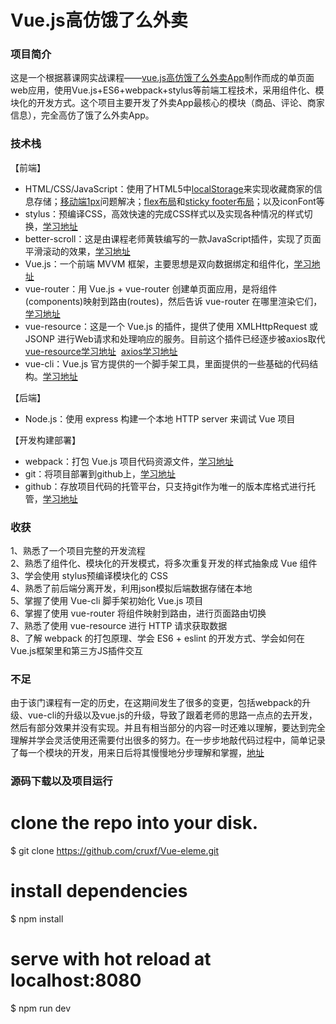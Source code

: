 # Vue.js高仿饿了么外卖

### 项目简介

这是一个根据慕课网实战课程——[vue.js高仿饿了么外卖App](https://coding.imooc.com/class/74.html)制作而成的单页面web应用，使用Vue.js+ES6+webpack+stylus等前端工程技术，采用组件化、模块化的开发方式。这个项目主要开发了外卖App最核心的模块（商品、评论、商家信息），完全高仿了饿了么外卖App。<br>

### 技术栈

【前端】<br>
- HTML/CSS/JavaScript：使用了HTML5中[localStorage](https://github.com/CruxF/HTML-5/blob/master/WebStorage/Explain.md)来实现收藏商家的信息存储；[移动端1px](https://www.cnblogs.com/lunarorbitx/p/5287309.html)问题解决；[flex布局](http://www.cnblogs.com/fengxiongZz/p/6543889.html)和[sticky footer布局](https://www.cnblogs.com/zsqos/archive/2017/06/02/6935646.html)；以及iconFont等<br>
- stylus：预编译CSS，高效快速的完成CSS样式以及实现各种情况的样式切换，[学习地址](http://www.zhangxinxu.com/jq/stylus/)<br>
- better-scroll：这是由课程老师黄轶编写的一款JavaScript插件，实现了页面平滑滚动的效果，[学习地址](https://github.com/ustbhuangyi/better-scroll)<br>
- Vue.js：一个前端 MVVM 框架，主要思想是双向数据绑定和组件化，[学习地址](https://cn.vuejs.org/)<br>
- vue-router：用 Vue.js + vue-router 创建单页面应用，是将组件(components)映射到路由(routes)，然后告诉 vue-router 在哪里渲染它们，[学习地址](https://router.vuejs.org/zh-cn/)<br>
- vue-resource：这是一个 Vue.js 的插件，提供了使用 XMLHttpRequest 或 JSONP 进行Web请求和处理响应的服务。目前这个插件已经逐步被axios取代<br>
[vue-resource学习地址](https://github.com/pagekit/vue-resource)  [axios学习地址](https://github.com/axios/axios)<br>
- vue-cli：Vue.js 官方提供的一个脚手架工具，里面提供的一些基础的代码结构。[学习地址](http://www.cnblogs.com/fengxiongZz/p/7994448.html)<br>

【后端】<br>
- Node.js：使用 express 构建一个本地 HTTP server 来调试 Vue 项目<br>

【开发构建部署】<br>
- webpack：打包 Vue.js 项目代码资源文件，[学习地址](https://doc.webpack-china.org/)<br>
- git：将项目部署到github上，[学习地址](http://www.cnblogs.com/fengxiongZz/p/6477456.html)<br>
- github：存放项目代码的托管平台，只支持git作为唯一的版本库格式进行托管，[学习地址](https://github.com/CruxF/Blog/issues/1)<br>

### 收获

1、熟悉了一个项目完整的开发流程<br>
2、熟悉了组件化、模块化的开发模式，将多次重复开发的样式抽象成 Vue 组件<br>
3、学会使用 stylus预编译模块化的 CSS<br>
4、熟悉了前后端分离开发，利用json模拟后端数据存储在本地<br>
5、掌握了使用 Vue-cli 脚手架初始化 Vue.js 项目<br>
6、掌握了使用 vue-router 将组件映射到路由，进行页面路由切换<br>
7、熟悉了使用 vue-resource 进行 HTTP 请求获取数据<br>
8、了解 webpack 的打包原理、学会 ES6 + eslint 的开发方式、学会如何在Vue.js框架里和第三方JS插件交互<br>

### 不足

由于该门课程有一定的历史，在这期间发生了很多的变更，包括webpack的升级、vue-cli的升级以及vue.js的升级，导致了跟着老师的思路一点点的去开发，然后有部分效果并没有实现。并且有相当部分的内容一时还难以理解，要达到完全理解并学会灵活使用还需要付出很多的努力。在一步步地敲代码过程中，简单记录了每一个模块的开发，用来日后将其慢慢地分步理解和掌握，[地址](http://www.cnblogs.com/fengxiongZz/p/8214130.html)<br>

### 源码下载以及项目运行

# clone the repo into your disk.
$ git clone https://github.com/cruxf/Vue-eleme.git

# install dependencies
$ npm install

# serve with hot reload at localhost:8080
$ npm run dev



